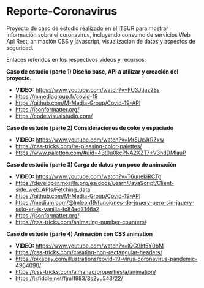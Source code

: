 # Reporte-Coronavirus
Proyecto de caso de estudio realizado en el [ITSUR](http://www.itsur.edu.mx/home.php) para mostrar información sobre el coronavirus, incluyendo consumo de servicios Web Api Rest, animación CSS y javascript, visualización de datos y aspectos de seguridad.


Enlaces referidos en los respectivos videos y recursos:

**Caso de estudio (parte 1) Diseño base, API a utilizar y creación del proyecto.**
* **VIDEO:** https://www.youtube.com/watch?v=FU3Jtjaz28s
* https://mmediagroup.fr/covid-19​
* https://github.com/M-Media-Group/Covid-19-API
* https://jsonformatter.org/​
* https://code.visualstudio.com/

**Caso de estudio (parte 2) Consideraciones de color y espaciado**
* **VIDEO:** https://www.youtube.com/watch?v=Mr5UeJrRZxw
* https://css-tricks.com/re-pleasing-color-palettes/
* https://www.paletton.com/#uid=43t0u0kcPNA2XZT7+V3hdDMlauP

**Caso de estudio (parte 3) Carga de datos y un poco de animación**
* **VIDEO:** https://www.youtube.com/watch?v=T6uuekiRCTg
* https://developer.mozilla.org/es/docs/Learn/JavaScript/Client-side_web_APIs/Fetching_data 
* https://github.com/M-Media-Group/Covid-19-API 
* https://medium.com/@lmleon19/funciones-de-jquery-pero-sin-jquery-solo-en-js-vanilla-fc84ed3146a2 
* https://jsonformatter.org/
* https://css-tricks.com/animating-number-counters/


**Caso de estudio (parte 4) Animación con CSS animation**
* **VIDEO:** https://www.youtube.com/watch?v=lQG9ht5Y0bM
* https://css-tricks.com/creating-non-rectangular-headers/
* https://pixabay.com/illustrations/covid-19-virus-coronavirus-pandemic-4964090/
* https://css-tricks.com/almanac/properties/a/animation/
* https://jsfiddle.net/fjml1983/8s2yu543/22/
